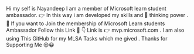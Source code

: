 Hi my self is Nayandeep I am a member of Microsoft learn student ambassador.
👉 In this way i am developed my skills and 🧠 thinking power .
💁 If you want to Join the membership of Microsoft Learn students Ambassador Follow this Link 🔗 👇
Link is 👉 mvp.microsoft.com .
I am also using This GitHub for my MLSA Tasks which me gived .
Thanks for Supporting Me 😌😀

<!---
NayandeepMLSAGithub/NayandeepMLSAGithub is a ✨ special ✨ repository because its `README.md` (this file) appears on your GitHub profile.
You can click the Preview link to take a look at your changes.
--->
